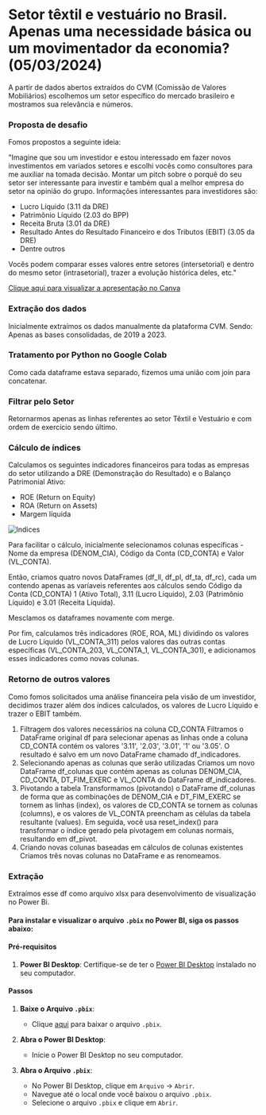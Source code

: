 # Setor têxtil e vestuário no Brasil. Apenas uma necessidade básica ou um movimentador da economia? (05/03/2024)
A partir de dados abertos extraídos do CVM (Comissão de Valores Mobiliários) escolhemos um setor específico do mercado brasileiro e mostramos sua relevância e números.

### Proposta de desafio
Fomos propostos a seguinte ideia:

  "Imagine que sou um investidor e estou interessado em fazer novos investimentos em variados setores e escolhi vocês como consultores para me auxiliar na tomada decisão.
  Montar um pitch sobre o porquê do seu setor ser interessante para investir e também qual a melhor empresa do setor na opinião do grupo.
  Informações interessantes para investidores são:
- Lucro Líquido (3.11 da DRE)
- Patrimônio Líquido (2.03 do BPP)
- Receita Bruta (3.01 da DRE)
- Resultado Antes do Resultado Financeiro e dos Tributos (EBIT) (3.05 da DRE)
- Dentre outros
  
Vocês podem comparar esses valores entre setores (intersetorial) e dentro do mesmo setor (intrasetorial), trazer a evolução histórica deles, etc."
  
[Clique aqui para visualizar a apresentação no Canva](https://www.canva.com/design/DAGCsXNBK1g/64wqNAD9UKimqUOThV_UtA/edit?utm_content=DAGCsXNBK1g&utm_campaign=designshare&utm_medium=link2&utm_source=sharebutton)

### Extração dos dados
Inicialmente extraímos os dados manualmente da plataforma CVM. Sendo:
Apenas as bases consolidadas, de 2019 a 2023.

### Tratamento por Python no Google Colab
Como cada dataframe estava separado, fizemos uma união com join para concatenar.

### Filtrar pelo Setor
Retornarmos apenas as linhas referentes ao setor Têxtil e Vestuário e com ordem de exercício sendo último.

### Cálculo de índices
Calculamos os seguintes indicadores financeiros para todas as empresas do setor utilizando a DRE (Demonstração do Resultado) e o Balanço Patrimonial Ativo:
- ROE (Return on Equity)
- ROA (Return on Assets)
- Margem líquida

![Indices](https://raw.githubusercontent.com/naonaotan/Setor-textil-e-vestuario/main/%C3%ADndices.png)

Para facilitar o cálculo, inicialmente selecionamos colunas específicas - Nome da empresa (DENOM_CIA), Código da Conta (CD_CONTA) e Valor (VL_CONTA).

Então, criamos quatro novos DataFrames (df_ll, df_pl, df_ta, df_rc), cada um contendo apenas as varíaveis referentes aos cálculos sendo Código da Conta (CD_CONTA) 1 (Ativo Total), 3.11 (Lucro Líquido), 2.03 (Patrimônio Líquido) e 3.01 (Receita Líquida).

Mesclamos os dataframes novamente com merge.

Por fim, calculamos três indicadores (ROE, ROA, ML) dividindo os valores de Lucro Líquido (VL_CONTA_311) pelos valores das outras contas específicas (VL_CONTA_203, VL_CONTA_1, VL_CONTA_301),
e adicionamos esses indicadores como novas colunas.

### Retorno de outros valores
Como fomos solicitados uma análise financeira pela visão de um investidor, decidimos trazer além dos índices calculados, os valores de Lucro Líquido e trazer o EBIT também.
1. Filtragem dos valores necessários na coluna CD_CONTA
   Filtramos o DataFrame original df para selecionar apenas as linhas onde a coluna CD_CONTA contém os valores '3.11', '2.03', '3.01', '1' ou '3.05'.
   O resultado é salvo em um novo DataFrame chamado df_indicadores.
2. Selecionando apenas as colunas que serão utilizadas
   Criamos um novo DataFrame df_colunas que contém apenas as colunas DENOM_CIA, CD_CONTA, DT_FIM_EXERC e VL_CONTA do DataFrame df_indicadores.
3. Pivotando a tabela
   Transformamos (pivotando) o DataFrame df_colunas de forma que as combinações de DENOM_CIA e DT_FIM_EXERC se tornem as linhas (index),
   os valores de CD_CONTA se tornem as colunas (columns), e os valores de VL_CONTA preencham as células da tabela resultante (values).
   Em seguida, você usa reset_index() para transformar o índice gerado pela pivotagem em colunas normais, resultando em df_pivot.
4. Criando novas colunas baseadas em cálculos de colunas existentes
   Criamos três novas colunas no DataFrame e as renomeamos.
### Extração
Extraímos esse df como arquivo xlsx para desenvolvimento de visualização no Power Bi.

#### Para instalar e visualizar o arquivo `.pbix` no Power BI, siga os passos abaixo:

#### Pré-requisitos

1. **Power BI Desktop**: Certifique-se de ter o [Power BI Desktop](https://powerbi.microsoft.com/desktop/) instalado no seu computador.

#### Passos

1. **Baixe o Arquivo `.pbix`**:
   - Clique [aqui](https://github.com/naonaotan/Setor-textil-e-vestuario/raw/main/Apresentação%20dos%20gráficos.pbix) para baixar o arquivo `.pbix`.

2. **Abra o Power BI Desktop**:
   - Inicie o Power BI Desktop no seu computador.

3. **Abra o Arquivo `.pbix`**:
   - No Power BI Desktop, clique em `Arquivo` -> `Abrir`.
   - Navegue até o local onde você baixou o arquivo `.pbix`.
   - Selecione o arquivo `.pbix` e clique em `Abrir`.
